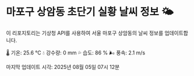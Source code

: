 
# 마포구 상암동 초단기 실황 날씨 정보 🌤️

이 리포지토리는 기상청 API를 사용하여 서울 마포구 상암동의 날씨 정보를 업데이트합니다. 

🌡️ 기온: 25.6 ℃
💧 강수량: 0 mm
💦 습도: 86 %
🌬️ 풍속: 2.1 m/s

마지막 업데이트 시각: 2025년 08월 05일 07시 12분    
